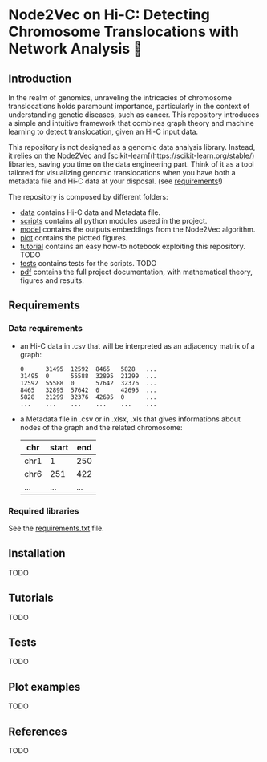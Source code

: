 # Node2Vec on Hi-C: Detecting Chromosome Translocations with Network Analysis 🧬
## Introduction
In the realm of genomics, unraveling the intricacies of chromosome translocations holds paramount importance, particularly in the context of understanding genetic diseases, such as cancer. This repository introduces a simple and intuitive framework that combines graph theory and machine learning to detect translocation, given an Hi-C input data.

This repository is not designed as a genomic data analysis library. Instead, it relies on the [Node2Vec](https://github.com/eliorc/node2vec) and [scikit-learn[(https://scikit-learn.org/stable/) libraries, saving you time on the data engineering part. Think of it as a tool tailored for visualizing genomic translocations when you have both a metadata file and Hi-C data at your disposal. (see [requirements](https://github.com/keivan-amini/Node2Vec-Hi-C#Requirements)!)

The repository is composed by different folders:
* [data](https://github.com/keivan-amini/Node2Vec-Hi-C/tree/main/data) contains Hi-C data and Metadata file.
* [scripts](https://github.com/keivan-amini/Node2Vec-Hi-C/tree/main/scripts) contains all python modules useed in the project.
* [model](https://github.com/keivan-amini/Node2Vec-Hi-C/tree/main/model) contains the outputs embeddings from the Node2Vec algorithm.
* [plot](https://github.com/keivan-amini/Node2Vec-Hi-C/tree/main/plot) contains the plotted figures.
* [tutorial](https://github.com/keivan-amini/Node2Vec-Hi-C/tree/main/tutorial) contains an easy how-to notebook exploiting this repository. TODO
* [tests](https://github.com/keivan-amini/Node2Vec-Hi-C/tree/main/tests) contains tests for the scripts. TODO
* [pdf](https://github.com/keivan-amini/Node2Vec-Hi-C/tree/main/pdf) contains the full project documentation, with mathematical theory, figures and results.


## Requirements
### Data requirements
* an Hi-C data in .csv that will be interpreted as an adjacency matrix of a graph:

      0      31495  12592  8465   5828   ...
      31495  0      55588  32895  21299  ...
      12592  55588  0      57642  32376  ...
      8465   32895  57642  0      42695  ...
      5828   21299  32376  42695  0      ...
      ...    ...    ...    ...    ...    ...


* a Metadata file in .csv or in .xlsx, .xls that gives informations about nodes of the graph and the related chromosome:

    |   chr |   start |   end |
    |-------|---------|-------|
    |  chr1 |       1 |   250 |
    |  chr6 |     251 |   422 |
    |   ... |     ... |   ... |

### Required libraries
See the [requirements.txt](https://github.com/keivan-amini/Node2Vec-Hi-C/blob/main/requirements.txt) file.

## Installation
TODO
## Tutorials
TODO
## Tests
TODO
## Plot examples
TODO
## References
TODO
